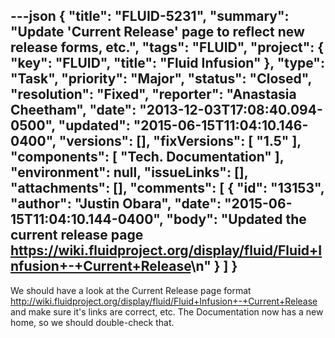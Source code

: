 ---json
{
  "title": "FLUID-5231",
  "summary": "Update 'Current Release' page to reflect new release forms, etc.",
  "tags": "FLUID",
  "project": {
    "key": "FLUID",
    "title": "Fluid Infusion"
  },
  "type": "Task",
  "priority": "Major",
  "status": "Closed",
  "resolution": "Fixed",
  "reporter": "Anastasia Cheetham",
  "date": "2013-12-03T17:08:40.094-0500",
  "updated": "2015-06-15T11:04:10.146-0400",
  "versions": [],
  "fixVersions": [
    "1.5"
  ],
  "components": [
    "Tech. Documentation"
  ],
  "environment": null,
  "issueLinks": [],
  "attachments": [],
  "comments": [
    {
      "id": "13153",
      "author": "Justin Obara",
      "date": "2015-06-15T11:04:10.144-0400",
      "body": "Updated the current release page <https://wiki.fluidproject.org/display/fluid/Fluid+Infusion+-+Current+Release>\n"
    }
  ]
}
---
We should have a look at the Current Release page format\
<http://wiki.fluidproject.org/display/fluid/Fluid+Infusion+-+Current+Release>\
and make sure it's links are correct, etc. The Documentation now has a new home, so we should double-check that.

        